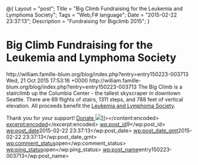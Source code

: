 @{ Layout = "post"; 
Title = "Big Climb Fundraising for the Leukemia and Lymphoma Society";
 Tags = "Web,F# language"; 
 Date =  "2015-02-22 23:37:13"; 
 Description = "Fundraising for Bigclimb 2015"; }


# Big Climb Fundraising for the Leukemia and Lymphoma Society
<link>http://william.famille-blum.org/blog/index.php?entry=entry150223-003713</link>
<pubDate>Wed, 21 Oct 2015 17:53:16 +0000</pubDate>
<dc:creator><![CDATA[admin]]></dc:creator>
<guid isPermaLink="true">http://william.famille-blum.org/blog/index.php?entry=entry150223-003713</guid>
<description></description>
<content:encoded><![CDATA[Do you want to help blood cancer research? You can do that by donating at 
[my Big Climb fundraising page](http://www.llswa.org/site/TR/Events/BigClimb?px=1696060&amp;pg=personal&amp;fr_id=1460) before March 22nd.

The Big Climb is a stairclimb up the Columbia Center - the tallest skyscraper in downtown Seattle. There are 69 flights of stairs, 1311 steps, and 788 feet of vertical elevation. All proceeds benefit the <a href="http://www.lls.org/">Leukemia and Lymphoma Society</a>.

Thank you for your support!
 <a href="https://secure3.convio.net/llswa/site/Donation2;jsessionid=BFBEAB6B63531D2C0F87B276B1DEEDC5.app338b?2104.donation=form1&idb=1865941136&df_id=2104&FR_ID=1460&PROXY_ID=1696060&PROXY_TYPE=20">Donate 
</a><img src="../images/lls_thermometer.png popup=false"/>]]></content:encoded>
<excerpt:encoded><![CDATA[]]></excerpt:encoded>
<wp:post_id>9</wp:post_id>
<wp:post_date>2015-02-22 23:37:13</wp:post_date>
<wp:post_date_gmt>2015-02-22 23:37:13</wp:post_date_gmt>
<wp:comment_status>open</wp:comment_status>
<wp:ping_status>open</wp:ping_status>
<wp:post_name>entry150223-003713</wp:post_name>
